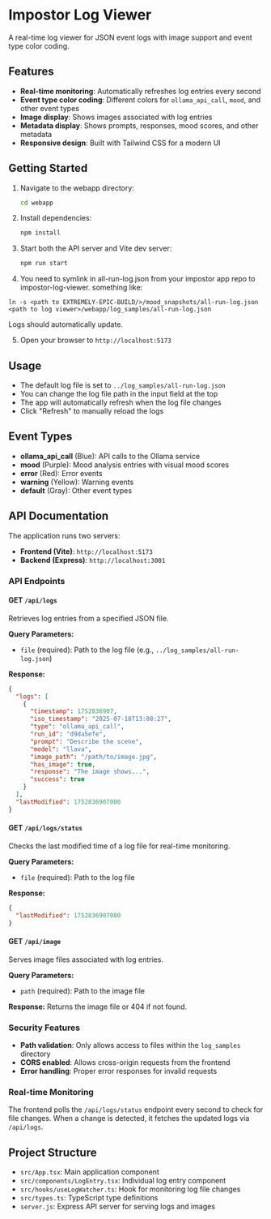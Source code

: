 # Impostor Log Viewer

A real-time log viewer for JSON event logs with image support and event type color coding.

## Features

- **Real-time monitoring**: Automatically refreshes log entries every second
- **Event type color coding**: Different colors for `ollama_api_call`, `mood`, and other event types
- **Image display**: Shows images associated with log entries
- **Metadata display**: Shows prompts, responses, mood scores, and other metadata
- **Responsive design**: Built with Tailwind CSS for a modern UI

## Getting Started

1. Navigate to the webapp directory:

   ```bash
   cd webapp
   ```

2. Install dependencies:

   ```bash
   npm install
   ```

3. Start both the API server and Vite dev server:

   ```bash
   npm run start
   ```

4. You need to symlink in all-run-log.json from your impostor app repo to impostor-log-viewer. something like:

`ln -s <path to EXTREMELY-EPIC-BUILD/>/mood_snapshots/all-run-log.json <path to log viewer>/webapp/log_samples/all-run-log.json`

Logs should automatically update.

5. Open your browser to `http://localhost:5173`

## Usage

- The default log file is set to `../log_samples/all-run-log.json`
- You can change the log file path in the input field at the top
- The app will automatically refresh when the log file changes
- Click "Refresh" to manually reload the logs

## Event Types

- **ollama_api_call** (Blue): API calls to the Ollama service
- **mood** (Purple): Mood analysis entries with visual mood scores
- **error** (Red): Error events
- **warning** (Yellow): Warning events
- **default** (Gray): Other event types

## API Documentation

The application runs two servers:

- **Frontend (Vite)**: `http://localhost:5173`
- **Backend (Express)**: `http://localhost:3001`

### API Endpoints

#### GET `/api/logs`

Retrieves log entries from a specified JSON file.

**Query Parameters:**

- `file` (required): Path to the log file (e.g., `../log_samples/all-run-log.json`)

**Response:**

```json
{
  "logs": [
    {
      "timestamp": 1752836907,
      "iso_timestamp": "2025-07-18T13:08:27",
      "type": "ollama_api_call",
      "run_id": "d9da5efe",
      "prompt": "Describe the scene",
      "model": "llava",
      "image_path": "/path/to/image.jpg",
      "has_image": true,
      "response": "The image shows...",
      "success": true
    }
  ],
  "lastModified": 1752836907000
}
```

#### GET `/api/logs/status`

Checks the last modified time of a log file for real-time monitoring.

**Query Parameters:**

- `file` (required): Path to the log file

**Response:**

```json
{
  "lastModified": 1752836907000
}
```

#### GET `/api/image`

Serves image files associated with log entries.

**Query Parameters:**

- `path` (required): Path to the image file

**Response:** Returns the image file or 404 if not found.

### Security Features

- **Path validation**: Only allows access to files within the `log_samples` directory
- **CORS enabled**: Allows cross-origin requests from the frontend
- **Error handling**: Proper error responses for invalid requests

### Real-time Monitoring

The frontend polls the `/api/logs/status` endpoint every second to check for file changes. When a change is detected, it fetches the updated logs via `/api/logs`.

## Project Structure

- `src/App.tsx`: Main application component
- `src/components/LogEntry.tsx`: Individual log entry component
- `src/hooks/useLogWatcher.ts`: Hook for monitoring log file changes
- `src/types.ts`: TypeScript type definitions
- `server.js`: Express API server for serving logs and images
